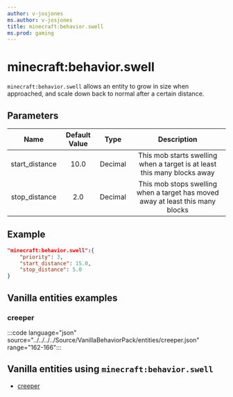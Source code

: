 ```yaml
---
author: v-josjones
ms.author: v-josjones
title: minecraft:behavior.swell
ms.prod: gaming
---
```


# minecraft:behavior.swell

`minecraft:behavior.swell` allows an entity to grow in size when approached, and scale down back to normal after a certain distance.

## Parameters

|Name |Default Value  |Type  |Description  |
|:---------:|:---------:|:---------:|:---------:|
 start_distance| 10.0|Decimal| This mob starts swelling when a target is at least this many blocks away |
|stop_distance| 2.0| Decimal| This mob stops swelling when a target has moved away at least this many blocks |

## Example

```json
"minecraft:behavior.swell":{
    "priority": 3,
    "start_distance": 15.0,
    "stop_distance": 5.0
}
```

## Vanilla entities examples

### creeper

:::code language="json" source="../../../../Source/VanillaBehaviorPack/entities/creeper.json" range="162-166":::

## Vanilla entities using `minecraft:behavior.swell`

- [creeper](../../../../Source/VanillaBehaviorPack_Snippets/entities/creeper.md)
